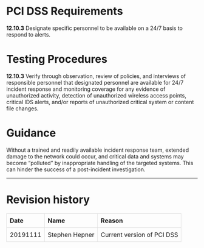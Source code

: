 PCI DSS Requirements
====================

**12.10.3** Designate specific personnel to be available on a 24/7 basis
to respond to alerts.

Testing Procedures
==================

**12.10.3** Verify through observation, review of policies, and
interviews of responsible personnel that designated personnel are
available for 24/7 incident response and monitoring coverage for any
evidence of unauthorized activity, detection of unauthorized wireless
access points, critical IDS alerts, and/or reports of unauthorized
critical system or content file changes.

Guidance
========

Without a trained and readily available incident response team, extended
damage to the network could occur, and critical data and systems may
become “polluted” by inappropriate handling of the targeted systems.
This can hinder the success of a post-incident investigation.

------------------------------------------------------------------------

Revision history
================

<style>
table { border-collapse: collapse; width: 100%; }
td, th { border: 1px solid #dddddd; text-align: left; padding: 8px; }
</style>
<table>
<tr>
<th>
Date
</th>
<th>
Name
</th>
<th>
Reason
</th>
</tr>
<tr>
<td>
20191111
</td>
<td>
Stephen Hepner
</td>
<td>
Current version of PCI DSS
</td>
</tr>
</table>
